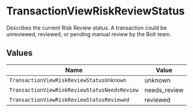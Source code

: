 # TransactionViewRiskReviewStatus

Describes the current Risk Review status. A transaction could be unreviewed, reviewed, or pending manual review by the Bolt team.


## Values

| Name                                         | Value                                        |
| -------------------------------------------- | -------------------------------------------- |
| `TransactionViewRiskReviewStatusUnknown`     | unknown                                      |
| `TransactionViewRiskReviewStatusNeedsReview` | needs_review                                 |
| `TransactionViewRiskReviewStatusReviewed`    | reviewed                                     |